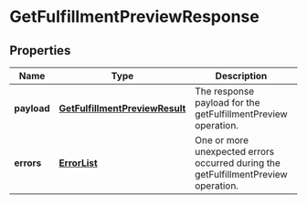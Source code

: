 
# GetFulfillmentPreviewResponse

## Properties
Name | Type | Description | Notes
------------ | ------------- | ------------- | -------------
**payload** | [**GetFulfillmentPreviewResult**](GetFulfillmentPreviewResult.md) | The response payload for the getFulfillmentPreview operation. |  [optional]
**errors** | [**ErrorList**](../ErrorList.md) | One or more unexpected errors occurred during the getFulfillmentPreview operation. |  [optional]



